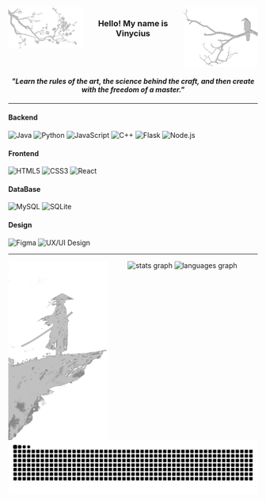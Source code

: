 <br clear="both">

<img src="images/c12.png" alt="crow" width="150" align="right" />

<img src="images/a12.png" alt="tree" width="150" align="left" />

<h3 align="center">Hello! My name is Vinycius</h3>

<br clear="both">

<h4 align="center"><em>"Learn the rules of the art, the science behind the craft, and then create with the freedom of a master."</em></h4>

---
#### **Backend**
<div align="left">

![Java](https://img.shields.io/badge/Java-b9b9b9?style=for-the-badge&logo=java&logoColor=000000)
![Python](https://img.shields.io/badge/Python-b9b9b9?style=for-the-badge&logo=python&logoColor=000000)
![JavaScript](https://img.shields.io/badge/JavaScript-b9b9b9?style=for-the-badge&logo=javascript&logoColor=000000)
![C++](https://img.shields.io/badge/C++-b9b9b9?style=for-the-badge&logo=c%2B%2B&logoColor=000000)
![Flask](https://img.shields.io/badge/Flask-b9b9b9?style=for-the-badge&logo=flask&logoColor=000000)
![Node.js](https://img.shields.io/badge/Node.js-b9b9b9?style=for-the-badge&logo=nodedotjs&logoColor=000000)

</div>

#### **Frontend**
<div align="left">
  
![HTML5](https://img.shields.io/badge/HTML5-b9b9b9?style=for-the-badge&logo=html5&logoColor=000000)
![CSS3](https://img.shields.io/badge/CSS3-b9b9b9?style=for-the-badge&logo=css3&logoColor=000000)
![React](https://img.shields.io/badge/React-b9b9b9?style=for-the-badge&logo=React&logoColor=000000)
</div>

#### **DataBase**
<div align="left">
  
![MySQL](https://img.shields.io/badge/MySQL-b9b9b9?style=for-the-badge&logo=mysql&logoColor=000000)
![SQLite](https://img.shields.io/badge/SQLite-b9b9b9?style=for-the-badge&logo=sqlite&logoColor=000000)
</div>

#### **Design**
<div align="left">
  
![Figma](https://img.shields.io/badge/Figma-b9b9b9?style=for-the-badge&logo=figma&logoColor=000000)
![UX/UI Design](https://img.shields.io/badge/UX/UI%20Design-b9b9b9?style=for-the-badge&logo=adobexd&logoColor=000000)

</div>

---

<img src="images/n12.png" alt="samurai" width="200" align="left" />

<div align="center">
  <img src="https://github-readme-stats.vercel.app/api?username=VINYCIU51&hide_title=false&hide_rank=false&show_icons=true&include_all_commits=true&count_private=true&disable_animations=false&locale=en&hide_border=true&order=1&custom_title=GitHub%20Stats&bg_color=b9b9b9&title_color=000000&text_color=000000&icon_color=000000&border_color=black" height="180" alt="stats graph"  />
  <img src="https://github-readme-stats.vercel.app/api/top-langs?username=VINYCIU51&locale=en&hide_title=false&layout=compact&card_width=320&langs_count=6&hide_border=true&order=2&bg_color=b9b9b9&title_color=000000&text_color=000000&border_color=000000" height="180" alt="languages graph"  />
</div>

<picture align="right">
  <source media="(prefers-color-scheme: dark)" srcset="https://raw.githubusercontent.com/VINYCIU51/VINYCIU51/output/github-contribution-grid-snake-dark.svg">
  <source media="(prefers-color-scheme: light)" srcset="https://raw.githubusercontent.com/VINYCIU51/VINYCIU51/output/github-contribution-grid-snake.svg">
  <img align="center" alt="github contribution grid snake animation" src="https://raw.githubusercontent.com/VINYCIU51/VINYCIU51/output/github-contribution-grid-snake-dark.svg">
</picture>
